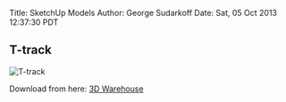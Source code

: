 Title: SketchUp Models
Author: George Sudarkoff
Date: Sat, 05 Oct 2013 12:37:30 PDT

## T-track

![T-track](http://sketchup.google.com/3dwarehouse/download?mid=4cc4bc6ceb43f7225291a9c43f2c670c&rtyp=s8&fn=T-Track+18in&ctyp=sm&ts=1381001772000)

Download from here: [3D Warehouse](http://sketchup.google.com/3dwarehouse/details?mid=4cc4bc6ceb43f7225291a9c43f2c670c)

